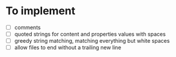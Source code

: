 # To implement

- [ ] comments
- [ ] quoted strings for content and properties values with spaces
- [ ] greedy string matching, matching everything but white spaces
- [ ] allow files to end without a trailing new line
